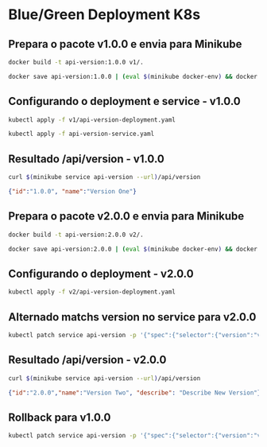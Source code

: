 # Blue/Green Deployment K8s

## Prepara o pacote v1.0.0 e envia para Minikube

```bash
docker build -t api-version:1.0.0 v1/.
```

```bash
docker save api-version:1.0.0 | (eval $(minikube docker-env) && docker load)
```

## Configurando o deployment e service - v1.0.0

```bash
kubectl apply -f v1/api-version-deployment.yaml
```

```bash
kubectl apply -f api-version-service.yaml
```

## Resultado /api/version - v1.0.0

```bash
curl $(minikube service api-version --url)/api/version
```

```json
{"id":"1.0.0", "name":"Version One"}
```

## Prepara o pacote v2.0.0 e envia para Minikube

```bash
docker build -t api-version:2.0.0 v2/.
```

```bash
docker save api-version:2.0.0 | (eval $(minikube docker-env) && docker load)
```

## Configurando o deployment - v2.0.0

```bash
kubectl apply -f v2/api-version-deployment.yaml
```

## Alternado matchs version no service para v2.0.0

```bash
kubectl patch service api-version -p '{"spec":{"selector":{"version":"v2.0.0"}}}'
```

## Resultado /api/version - v2.0.0

```bash
curl $(minikube service api-version --url)/api/version
```

```json
{"id":"2.0.0","name":"Version Two", "describe": "Describe New Version"}
```

## Rollback para v1.0.0

```bash
kubectl patch service api-version -p '{"spec":{"selector":{"version":"v1.0.0"}}}'
```
